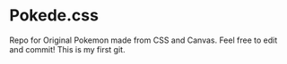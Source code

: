 # Pokede.css
Repo for Original Pokemon made from CSS and Canvas.
Feel free to edit and commit!
This is my first git.

